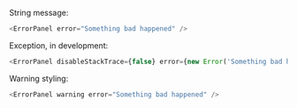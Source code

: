String message:

```js
<ErrorPanel error="Something bad happened" />
```

Exception, in development:

```js
<ErrorPanel disableStackTrace={false} error={new Error('Something bad happened')} />
```

Warning styling:

```js
<ErrorPanel warning error="Something bad happened" />
```
